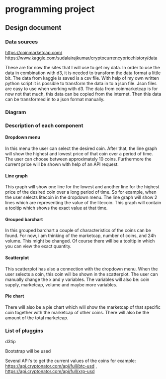# programming project

## Design document

### Data sources 

https://coinmarketcap.com/
https://www.kaggle.com/sudalairajkumar/cryptocurrencypricehistory/data

These are for now the sites that I will use to get my data. In order to use the data in combination with d3, it is needed to transform the data format a little bit. The data from kaggle is saved is a csv file. With help of my own written python script it is possible to transform the data in to a json file. Json files are easy to use when working with d3. The data from coinmarketcap is for now not that much, this data can be copied from the internet. Then this data can be transformed in to a json format manually. 

### Diagram



### Description of each component

#### Dropdown menu

In this menu the user can select the desired coin. After that, the line graph will show the highest and lowest price of that coin over a period of time. 
The user can choose between approximately 10 coins. Furthermore the current price will be shown with help of an API request. 

#### Line graph

This graph will show one line for the lowest and another line for the highest price of the desired coin over a long period of time. So for example, when the user selects litecoin in the dropdown menu. The line graph will show 2 lines which are representing the value of the litecoin. This graph will contain a tooltip which shows the exact value at that time. 

#### Grouped barchart

In this grouped barchart a couple of characteristics of the coins can be found. For now, i am thinking of the marketcap, number of coins, and 24h volume. This might be changed. Of course there will be a tooltip in which you can view the exact quantity.

#### Scatterplot

This scatterplot has also a connection with the dropdown menu. When the user selects a coin, this coin will be shown in the scatterplot. The user can manually change the x and y variables. The variables will also be: coin supply, marketcap, volume and maybe more variables. 

#### Pie chart 

There will also be a pie chart which will show the marketcap of that specific coin together with the marketcap of other coins. There will also be the amount of the total marketcap. 

### List of pluggins

d3tip

Bootstrap will be used

Several API's to get the current values of the coins for example: https://api.cryptonator.com/api/full/btc-usd , https://api.cryptonator.com/api/full/xrp-usd




